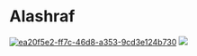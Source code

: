 # Alashraf
<a href="https://ibb.co/fNd3d3C"><img src="https://i.ibb.co/5jhQhQ5/ea20f5e2-ff7c-46d8-a353-9cd3e124b730.png" alt="ea20f5e2-ff7c-46d8-a353-9cd3e124b730" border="0"></a>
<a href="https://www.linkpicture.com/view.php?img=LPic636ee46b88a521726834318"><img src="https://www.linkpicture.com/q/911261fd-6a6f-425c-aa72-4b7aa865f72e.png" type="image"></a>
